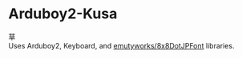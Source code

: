 # Arduboy2-Kusa

草  
Uses Arduboy2, Keyboard, and [emutyworks/8x8DotJPFont](https://github.com/emutyworks/8x8DotJPFont) libraries.
